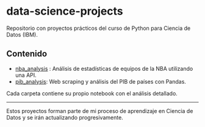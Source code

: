 # data-science-projects

Repositorio con proyectos prácticos del curso de Python para Ciencia de Datos (IBM).

## Contenido

- [nba_analysis](./nba_analysis/nba_warriors_vs_raptors_api.ipynb.ipynb)
: Análisis de estadísticas de equipos de la NBA utilizando una API.
- [pib_analysis](./pib_analysis/pib_web_scraping.ipynb): Web scraping y análisis del PIB de países con Pandas.

Cada carpeta contiene su propio notebook con el análisis detallado. 

---

Estos proyectos forman parte de mi proceso de aprendizaje en Ciencia de Datos y se irán actualizando progresivamente.
